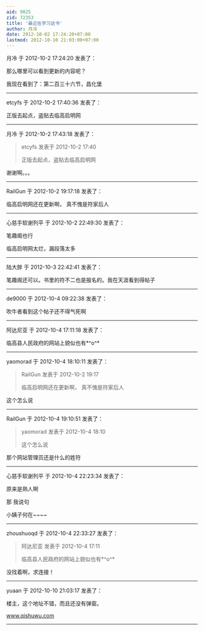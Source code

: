 ```yaml
---
aid: 9025
zid: 72353
title: '最近在学习这书'
author: 月冷
date: 2012-10-02 17:24:20+07:00
lastmod: 2012-10-10 21:03:00+07:00
---
```


月冷 于 2012-10-2 17:24:20 发表了：

那么哪里可以看到更新的内容呢？

我现在看到了：第二百三十六节，昌化堡

---------

etcyfs 于 2012-10-2 17:40:36 发表了：

正版去起点，盗贴去临高启明网

---------

月冷 于 2012-10-2 17:43:18 发表了：

> etcyfs 发表于 2012-10-2 17:40
> 
> 正版去起点，盗贴去临高启明网



谢谢啊。。。

---------

RailGun 于 2012-10-2 19:17:18 发表了：

临高启明网还在更新啊， 真不愧是符家后人

---------

心慈手软谢列平 于 2012-10-2 22:49:30 发表了：

笔趣阁也行

临高启明网太烂，漏段落太多

---------

陆大胖 于 2012-10-3 22:42:41 发表了：

笔趣阁还可以。书里的符不二也是报名的。我在天涯看到得帖子

---------

de9000 于 2012-10-4 09:22:38 发表了：

吹牛者看到这个帖子还不得气死啊

---------

阿达尼亚 于 2012-10-4 17:11:18 发表了：

临高县人民政府的网站上貌似也有\*^o^\*

---------

yaomorad 于 2012-10-4 18:10:11 发表了：

> RailGun 发表于 2012-10-2 19:17
> 
> 临高启明网还在更新啊， 真不愧是符家后人



这个怎么说

---------

RailGun 于 2012-10-4 19:10:51 发表了：

> yaomorad 发表于 2012-10-4 18:10
> 
> 这个怎么说



那个网站管理员还是什么的姓符

---------

心慈手软谢列平 于 2012-10-4 22:23:34 发表了：

原来是熟人啊

那 我说句

小姨子何在~~~~

---------

zhoushuoqd 于 2012-10-4 22:33:27 发表了：

> 阿达尼亚 发表于 2012-10-4 17:11
> 
> 临高县人民政府的网站上貌似也有\*^o^\*



没找着啊，求连接！

---------

yuaan 于 2012-10-10 21:03:17 发表了：

楼主，这个地址不错，而且还没有弹窗。

www.qishuwu.com

---------

